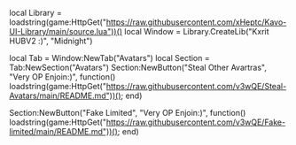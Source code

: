 local Library = loadstring(game:HttpGet("https://raw.githubusercontent.com/xHeptc/Kavo-UI-Library/main/source.lua"))()
local Window = Library.CreateLib("Kxrit HUBV2 :)", "Midnight")


local Tab = Window:NewTab("Avatars")
local Section = Tab:NewSection("Avatars")
Section:NewButton("Steal Other Avartras", "Very OP Enjoin:)", function()
    loadstring(game:HttpGet("https://raw.githubusercontent.com/v3wQE/Steal-Avatars/main/README.md"))();
end)

Section:NewButton("Fake Limited", "Very OP Enjoin:)", function()
    loadstring(game:HttpGet("https://raw.githubusercontent.com/v3wQE/Fake-limited/main/README.md"))();
end)
